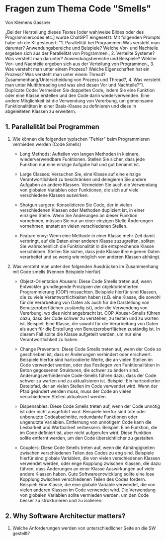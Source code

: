 # Fragen zum Thema Code "Smells"

Von Klemens Gassner

„Bei der Herstellung dieses Textes [oder wahlweise Bildes oder des Programmiercodes etc.] wurde ChatGPT eingesetzt. Mit folgenden Prompts habe ich die KI gesteuert: "1. Parallelität bei Programmen
Was versteht man darunter?
Anwendungsbereiche und Beispiele?
Welche Vor- und Nachteile ergeben sich aus der Parallelität von Programmen., 2. Verteilte Systeme?
Was versteht man darunter?
Anwendungsbereiche und Beispiele?
Welche Vor- und Nachteile ergeben sich aus der Verteilung von Programmen., 3. Was versteht man unter einem Prozess?
Welche Eigenschaften hat ein Prozess?
Was versteht man unter einem Thread?
Zusammenhang/Unterscheidung von Prozess und Thread?, 4. Was versteht man unter Multithreading und was sind desen Vor und Nachteile?“1. Duplicate Code:
Vermeiden Sie doppelten Code, indem Sie eine Funktion oder eine Klasse erstellen und den Code darin wiederverwenden. Eine andere Möglichkeit ist die Verwendung von Vererbung, um gemeinsame Funktionalitäten in einer Basis-Klasse zu definieren und diese in abgeleiteten Klassen zu erweitern.


## 1. Parallelität bei Programmen

1. Wie können die folgenden typischen "Fehler" beim Programmieren vermieden werden (Code Smells)
   - Long Methods:
Aufteilen von langen Methoden in kleinere, wiederverwendbare Funktionen. Stellen Sie sicher, dass jede Funktion nur eine einzige Aufgabe hat und gut benannt ist.

   - Large Classes:
Versuchen Sie, eine Klasse auf eine einzige Verantwortlichkeit zu beschränken und delegieren Sie andere Aufgaben an andere Klassen. Vermeiden Sie auch die Verwendung von globalen Variablen oder Funktionen, die sich auf viele verschiedene Klassen auswirken.

   - Shotgun surgery:
Konsolidieren Sie Code, der in vielen verschiedenen Klassen oder Methoden dupliziert ist, in einer einzigen Stelle. Wenn Sie Änderungen an dieser Funktion vornehmen, müssen Sie nur an einer einzigen Stelle Änderungen vornehmen, anstatt an vielen verschiedenen Stellen.

   - Feature envy:
Wenn eine Methode in einer Klasse mehr Zeit damit verbringt, auf die Daten einer anderen Klasse zuzugreifen, sollten Sie wahrscheinlich die Funktionalität in die entsprechende Klasse verschieben. Stellen Sie sicher, dass jede Klasse ihre eigenen Daten verarbeitet und so wenig wie möglich von anderen Klassen abhängt.

2. Was versteht man unter den folgenden Ausdrücken im Zusammenhang mit Code smells (Nennen Beispiele hierfür)
   
   - Object-Orientation Abusers:
Diese Code Smells treten auf, wenn Entwickler grundlegende Prinzipien der objektorientierten Programmierung (OOP) missachten. Beispiele hierfür sind Klassen, die zu viele Verantwortlichkeiten haben (z.B. eine Klasse, die sowohl für die Verarbeitung von Daten als auch für die Darstellung von Benutzeroberflächen zuständig ist), oder die Verwendung von Vererbung, wo dies nicht angebracht ist. OOP-Abuser-Smells führen dazu, dass der Code schwer zu verstehen, zu testen und zu warten ist.
Beispiel: Eine Klasse, die sowohl für die Verarbeitung von Daten als auch für die Erstellung von Benutzeroberflächen zuständig ist. In diesem Fall sollte die Klasse aufgeteilt werden, um nur eine Verantwortlichkeit zu haben.

   - Change Preventers:
Diese Code Smells treten auf, wenn der Code so geschrieben ist, dass er Änderungen verhindert oder erschwert. Beispiele hierfür sind hartcodierte Werte, die an vielen Stellen im Code verwendet werden, oder das Festlegen von Funktionalitäten in Beton gegossenen Strukturen, die schwer zu ändern sind. Änderungsverhindernde Code-Smells führen dazu, dass der Code schwer zu warten und zu aktualisieren ist.
Beispiel: Ein hartcodierter Dateipfad, der an vielen Stellen im Code verwendet wird. Wenn der Pfad geändert werden muss, muss der Code an vielen verschiedenen Stellen aktualisiert werden.

   - Dispensables:
Diese Code Smells treten auf, wenn der Code unnötig ist oder nicht ausgeführt wird. Beispiele hierfür sind tote oder unbenutzte Codeabschnitte, redundante Funktionen oder ungenutzte Variablen. Entfernung von unnötigem Code kann die Lesbarkeit und Wartbarkeit verbessern.
Beispiel: Eine Funktion, die im Code definiert ist, aber nicht aufgerufen wird. Diese Funktion sollte entfernt werden, um den Code übersichtlicher zu gestalten.

   - Couplers:
Diese Code Smells treten auf, wenn die Abhängigkeiten zwischen verschiedenen Teilen des Codes zu eng sind. Beispiele hierfür sind globale Variablen, die von vielen verschiedenen Klassen verwendet werden, oder enge Kopplung zwischen Klassen, die dazu führen, dass Änderungen an einer Klasse Auswirkungen auf viele andere Klassen haben. Gute Softwareentwicklung sollte eine lose Kopplung zwischen verschiedenen Teilen des Codes fördern.
Beispiel: Eine Klasse, die eine globale Variable verwendet, die von vielen anderen Klassen im Code verwendet wird. Die Verwendung von globalen Variablen sollte vermieden werden, um den Code besser zu strukturieren und zu isolieren.

## 2. Why Software Architectur matters?

1. Welche Anforderungen werden von unterschiedlicher Seite an die SW gestellt?